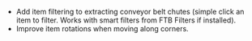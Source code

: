 - Add item filtering to extracting conveyor belt chutes (simple click an item to filter. Works with smart filters from FTB Filters if installed).
- Improve item rotations when moving along corners.